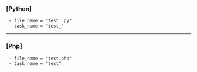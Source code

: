 ### [Python]
```Defintion
 - file_name = "test_.py"
 - task_name = "test_"
```

----

### [Php]
```Defintion
 - file_name = "test.php"
 - task_name = "test"
```